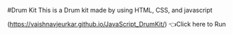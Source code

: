 #Drum Kit
This is a Drum kit made by using HTML, CSS, and javascript


(https://vaishnavjeurkar.github.io/JavaScript_DrumKit/) 👈Click here to Run
